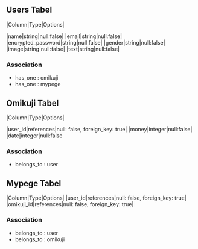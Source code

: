 ## Users Tabel

|Column|Type|Options|

|name|string|null:false|
|email|string|null:false|
|encrypted_password|string|null:false|
|gender|string|null:false|
|image|string|null:false|
|text|string|null:false|

### Association
- has_one : omikuji
- has_one : mypege



## Omikuji Tabel

|Column|Type|Options|

|user_id|references|null: false, foreign_key: true|
|money|integer|null:false|
|date|integer|null:false

### Association
- belongs_to : user


## Mypege Tabel

|Column|Type|Options|
|user_id|references|null: false, foreign_key: true|
|omikuji_id|references|null: false, foreign_key: true|

### Association
- belongs_to : user
- belongs_to : omikuji



